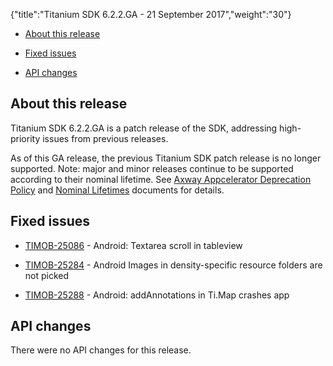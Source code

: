 {"title":"Titanium SDK 6.2.2.GA - 21 September 2017","weight":"30"}

* [About this release](#about-this-release)

* [Fixed issues](#fixed-issues)

* [API changes](#api-changes)

## About this release

Titanium SDK 6.2.2.GA is a patch release of the SDK, addressing high-priority issues from previous releases.

As of this GA release, the previous Titanium SDK patch release is no longer supported. Note: major and minor releases continue to be supported according to their nominal lifetime. See [Axway Appcelerator Deprecation Policy](/docs/appc/AMPLIFY_Appcelerator_Services_Overview/Axway_Appcelerator_Deprecation_Policy/) and [Nominal Lifetimes](/docs/appc/AMPLIFY_Appcelerator_Services_Overview/Axway_Appcelerator_Product_Lifecycle/#nominal-lifetimes) documents for details.

## Fixed issues

* [TIMOB-25086](https://jira.appcelerator.org/browse/TIMOB-25086) - Android: Textarea scroll in tableview

* [TIMOB-25284](https://jira.appcelerator.org/browse/TIMOB-25284) - Android Images in density-specific resource folders are not picked

* [TIMOB-25288](https://jira.appcelerator.org/browse/TIMOB-25288) - Android: addAnnotations in Ti.Map crashes app

## API changes

There were no API changes for this release.
